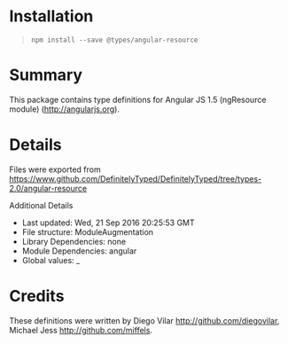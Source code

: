 # Installation
> `npm install --save @types/angular-resource`

# Summary
This package contains type definitions for Angular JS 1.5 (ngResource module) (http://angularjs.org).

# Details
Files were exported from https://www.github.com/DefinitelyTyped/DefinitelyTyped/tree/types-2.0/angular-resource

Additional Details
 * Last updated: Wed, 21 Sep 2016 20:25:53 GMT
 * File structure: ModuleAugmentation
 * Library Dependencies: none
 * Module Dependencies: angular
 * Global values: _

# Credits
These definitions were written by Diego Vilar <http://github.com/diegovilar>, Michael Jess <http://github.com/miffels>.
